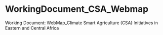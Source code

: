 # WorkingDocument_CSA_Webmap
Working Document: WebMap_Climate Smart Agriculture (CSA) Initiatives in Eastern and Central Africa
